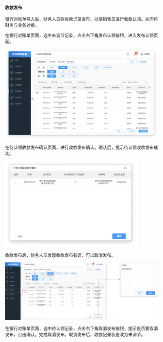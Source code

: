 #### 收款发布

银行对账单导入后，财务人员将收款记录发布，以便销售员进行收款认领。从而将财务与业务对接。

在银行对账单页面，选中未调节记录，点击右下角发布认领按钮，进入发布认领页面。

![](/img/git23.png)

在待认领收款发布确认页面，进行收款发布确认。确认后，提示待认领收款发布成功。

![](/img/git24.png)

收款发布后，财务人员发现收款发布有误，可以取消发布。

![](/img/git25.png)

在银行对账单页面，选中待认领记录，点击右下角取消发布按钮，提示是否要取消发布，点击确认，完成取消发布。取消发布后，收款记录状态改为未调节。


